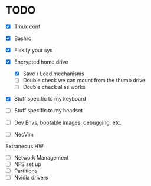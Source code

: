 # TODO 

* [X] Tmux conf
* [X] Bashrc

* [X] Flakify your sys
* [X] Encrypted home drive
    * [X] Save / Load mechanisms
    * [ ] Double check we can mount from the thumb drive
    * [ ] Double check alias works 

* [X] Stuff specific to my keyboard
* [ ] Stuff specific to my headset


* [ ] Dev Envs, bootable images, debugging, etc.
* [ ] NeoVim

Extraneous HW
* [ ] Network Management
* [ ] NFS set up
* [ ] Partitions
* [ ] Nvidia drivers